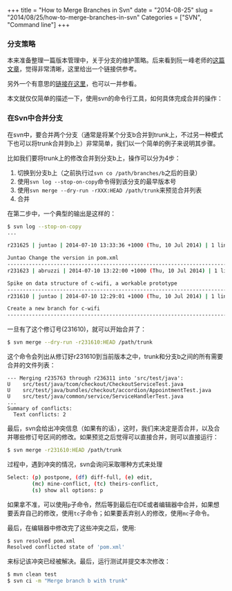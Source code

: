 +++
title = "How to Merge Branches in Svn"
date = "2014-08-25"
slug = "2014/08/25/how-to-merge-branches-in-svn"
Categories = ["SVN", "Command line"]
+++
### 分支策略

本来准备整理一篇版本管理中，关于分支的维护策略。后来看到阮一峰老师的[这篇文章](http://www.ruanyifeng.com/blog/2012/07/git.html)，觉得非常清晰，这里给出一个链接供参考。

另外一个有意思的[链接在这里](http://codicesoftware.blogspot.com/2008/08/4-steps-to-make-version-control-shine.html)，也可以一并参看。

本文就仅仅简单的描述一下，使用svn的命令行工具，如何具体完成合并的操作：

### 在Svn中合并分支

在svn中，要合并两个分支（通常是将某个分支b合并到trunk上，不过另一种模式下也可以将trunk合并到b上）非常简单，我们以一个简单的例子来说明其步骤。

比如我们要将trunk上的修改合并到分支b上，操作可以分为4步：

1.	切换到分支b上（之前执行过`svn co /path/branches/b`之后的目录）
2.	使用`svn log --stop-on-copy`命令得到该分支的最早版本号
3.	使用`svn merge --dry-run -rXXX:HEAD /path/trunk`来预览合并列表
4.	合并

在第二步中，一个典型的输出是这样的：

```sh
$ svn log --stop-on-copy                                                                   
...

r231625 | juntao | 2014-07-10 13:33:36 +1000 (Thu, 10 Jul 2014) | 1 line

Juntao Change the version in pom.xml
------------------------------------------------------------------------
r231623 | abruzzi | 2014-07-10 13:22:00 +1000 (Thu, 10 Jul 2014) | 1 line

Spike on data structure of c-wifi, a workable prototype
------------------------------------------------------------------------
r231610 | juntao | 2014-07-10 12:29:01 +1000 (Thu, 10 Jul 2014) | 1 line

Create a new branch for c-wifi
------------------------------------------------------------------------
```

一旦有了这个修订号(231610)，就可以开始合并了：

```sh
$ svn merge --dry-run -r231610:HEAD /path/trunk
```

这个命令会列出从修订好r231610到当前版本之中，trunk和分支b之间的所有需要合并的文件列表：

```
--- Merging r235763 through r236311 into 'src/test/java':
U    src/test/java/tcom/checkout/CheckoutServiceTest.java
U    src/test/java/bundles/checkout/accordion/AppointmentTest.java
U    src/test/java/common/service/ServiceHandlerTest.java
...
Summary of conflicts:
  Text conflicts: 2
```

最后，svn会给出冲突信息（如果有的话），这时，我们来决定是否合并，以及合并哪些修订号区间的修改。如果预览之后觉得可以直接合并，则可以直接运行：

```sh
$ svn merge -r231610:HEAD /path/trunk
```

过程中，遇到冲突的情况，svn会询问采取哪种方式来处理

```sh
Select: (p) postpone, (df) diff-full, (e) edit,
        (mc) mine-conflict, (tc) theirs-conflict,
        (s) show all options: p
```

如果拿不准，可以使用`p`子命令，然后等到最后在IDE或者编辑器中合并，如果想要丢弃自己的修改，使用`tc`子命令；如果要丢弃别人的修改，使用`mc`子命令。

最后，在编辑器中修改完了这些冲突之后，使用:

```sh
$ svn resolved pom.xml
Resolved conflicted state of 'pom.xml'
```

来标记该冲突已经被解决。最后，运行测试并提交本次修改：

```sh
$ mvn clean test
$ svn ci -m "Merge branch b with trunk"
```

